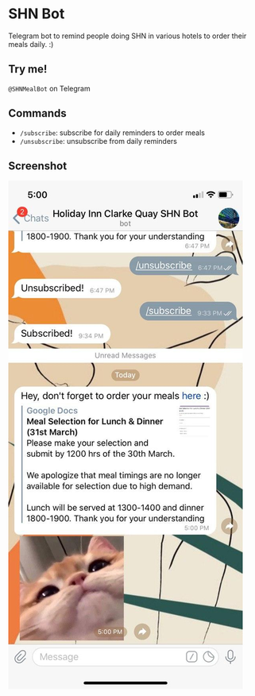 # SHN Bot

Telegram bot to remind people doing SHN in various hotels to order their meals daily. :)

## Try me!
`@SHNMealBot` on Telegram

## Commands
- `/subscribe`: subscribe for daily reminders to order meals
- `/unsubscribe`: unsubscribe from daily reminders

## Screenshot
![SHN Bot](./res/screenshot.jpg "Screenshot")
